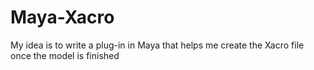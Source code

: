 # Maya-Xacro
My idea is to write a plug-in in Maya that helps me create the Xacro file once the model is finished
